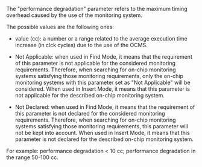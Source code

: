 The "performance degradation" parameter refers to the maximum timing overhead caused by the use of the monitoring system.

The possible values are the following ones:

- value (cc): a number or a range related to the average execution time increase (in clck cycles) due to the use of the OCMS.

- Not Applicable: when used in Find Mode, it means that the requirement of this parameter is not applicable for the considered monitoring requirements. Therefore, when searching for on-chip monitoring systems satisfying those monitoring requirements, only the on-chip monitoring systems with this parameter set as "Not Applicable" will be considered. When used in Insert Mode, it means that this parameter is not applicable for the described on-chip monitoring system.

- Not Declared: when used in Find Mode, it means that the requirement of this parameter is not declared for the considered monitoring requirements. Therefore, when searching for on-chip monitoring systems satisfying those monitoring requirements, this parameter will not be kept into account. When used in Insert Mode, it means that this parameter is not declared for the described on-chip monitoring system.

For example: performance degradation < 10 cc; performance degradation in the range 50-100 cc.

